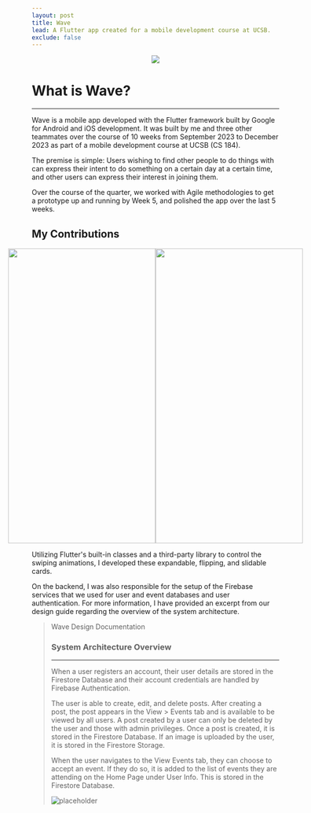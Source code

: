 ```yaml
---
layout: post
title: Wave
lead: A Flutter app created for a mobile development course at UCSB.
exclude: false
---
```



<div style="display: flex; justify-content: center; width: 100%;">
    <img src="https://cdn.discordapp.com/attachments/739156464538484799/1184750964767461427/wave.png">
</div>

# What is Wave?
---

Wave is a mobile app developed with the Flutter framework built by Google for Android and iOS development. It was built by me and three other teammates over the course of 10 weeks from September 2023 to December 2023 as part of a mobile development course at UCSB (CS 184).

The premise is simple: Users wishing to find other people to do things with can express their 
intent to do something on a certain day at a certain time, and other users can express their 
interest in joining them. 

Over the course of the quarter, we worked with Agile methodologies to get a prototype up and running by Week 5, and polished the app over the last 5 weeks.


## My Contributions


<div style="display: flex; justify-content: center; width: 100%;">
    <img src="https://cdn.discordapp.com/attachments/739156464538484799/1184751737282777129/cards.gif" width="300" height="600">
    <img src="https://cdn.discordapp.com/attachments/739156464538484799/1184751737819631637/cards2.gif" width="300" height="600">
</div>


Utilizing Flutter's built-in classes and a third-party library to control the swiping animations, I developed these expandable, flipping, and slidable cards.

On the backend, I was also responsible for the setup of the Firebase services that we used for user and event databases and user authentication. For more information, I have provided an excerpt from our design guide regarding the overview of the system architecture.

> Wave Design Documentation
> ### System Architecture Overview
> ---
> When a user registers an account, their user details are stored in the Firestore Database and their account credentials are handled by Firebase Authentication.
>
> The user is able to create, edit, and delete posts. After creating a post, the post appears in the View > Events tab and is available to be viewed by all users. A post created by a user can only be deleted by the user and those with admin privileges. Once a post is created, it is stored in the Firestore Database. If an image is uploaded by the user, it is stored in the Firestore Storage.
> 
> When the user navigates to the View Events tab, they can choose to accept an event. If they do so, it is added to the list of events they are attending on the Home Page under User Info. This is stored in the Firestore Database.
> 
> ![placeholder](https://media.discordapp.net/attachments/739156464538484799/1184749313331568680/architecture.png "System Architecture Overview")

